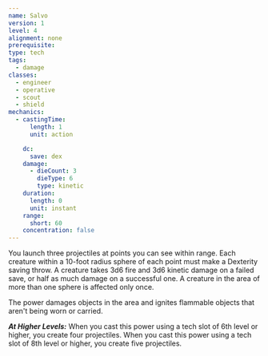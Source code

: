```yaml
---
name: Salvo
version: 1
level: 4
alignment: none
prerequisite: 
type: tech
tags:
  - damage
classes:
  - engineer
  - operative
  - scout
  - shield
mechanics:
  - castingTime:
      length: 1
      unit: action

    dc:
      save: dex
    damage:
      - dieCount: 3
        dieType: 6
        type: kinetic
    duration:
      length: 0
      unit: instant
    range:
      short: 60
    concentration: false
---
```

You launch three projectiles at points you can see within range. Each creature within a 10-foot radius sphere of each point must make a Dexterity saving throw. A creature takes 3d6 fire and 3d6 kinetic damage on a failed save, or half as much damage on a successful one. A creature in the area of more than one sphere is affected only once.

The power damages objects in the area and ignites flammable objects that aren't being worn or carried.

***__At Higher Levels__:*** When you cast this power using a tech slot of 6th level or higher, you create four projectiles. When you cast this power using a tech slot of 8th level or higher, you create five projectiles.
    